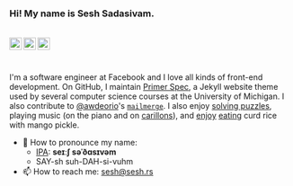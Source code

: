 ### Hi! My name is Sesh Sadasivam.

<br>

<a href="https://www.facebook.com/seshrs">
  <img align="left" alt="Sesh Sadasivam | Facebook" width="22px" src="https://cdn.jsdelivr.net/npm/simple-icons@v3/icons/facebook.svg" />
</a>

<a href="https://www.linkedin.com/in/seshrs">
  <img align="left" alt="Sesh Sadasivam | LinkedIn" width="22px" src="https://cdn.jsdelivr.net/npm/simple-icons@v3/icons/linkedin.svg" />
</a>

<a href="mailto:sesh.sadasivam@gmail.com?subject=Hello!">
  <img align="left" alt="Sesh Sadasivam | Email | sesh.sadasivam@gmail.com" width="22px" src="https://cdn.jsdelivr.net/npm/font-awesome-svg-icons@0.1.0/svg/envelope.svg" />
</a>

<br><br>

I'm a software engineer at Facebook and I love all kinds of front-end development. On GitHub, I maintain [Primer Spec](https://github.com/eecs485staff/primer-spec), a Jekyll website theme used by several computer science courses at the University of Michigan. I also contribute to [@awdeorio](https://github.com/awdeorio)'s [`mailmerge`](https://github.com/awdeorio/mailmerge). I also enjoy [solving puzzles](https://puzzlehunt.azurewebsites.net/), playing music (on the piano and on [carillons](https://www.facebook.com/seshrs/posts/2342725169386825)), and [enjoy](https://www.facebook.com/media/set/?set=a.1497007917291892&type=3) [eating](https://www.facebook.com/media/set/?set=a.1497007917291892&type=3) curd rice with mango pickle.

- 📣 How to pronounce my name:
  - [IPA](https://www.internationalphoneticassociation.org/IPAcharts/inter_chart_2018/IPA_2018.html): **seɪːʃ səˈðɑsɪvəm**
  - SAY-sh suh-DAH-si-vuhm
- 📫 How to reach me: [sesh@sesh.rs](mailto:sesh@sesh.rs?subject=Hello!)

<!--
**seshrs/seshrs** is a ✨ _special_ ✨ repository because its `README.md` (this file) appears on your GitHub profile.

Here are some ideas to get you started:

- 🔭 I’m currently working on ...
- 🌱 I’m currently learning ...
- 👯 I’m looking to collaborate on ...
- 🤔 I’m looking for help with ...
- 💬 Ask me about ...
- 📫 How to reach me: ...
- 😄 Pronouns: ...
- ⚡ Fun fact: ...
-->
